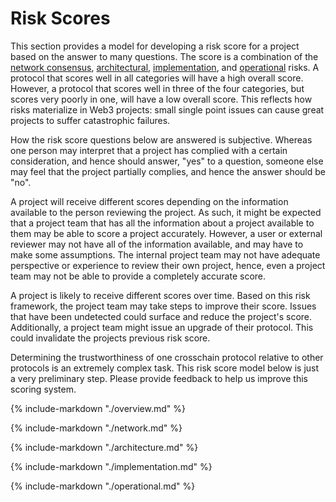 # Risk Scores

This section provides a model for developing a risk score for a project based on the answer to many questions. The score is a combination of the [network consensus](../20categories/10network/network.md#network-consensus-risk), [architectural](../20categories/20architecture/architecture.md#protocol-architecture-risk), [implementation](../20categories/30implementation/protocol-implementation-risk.md#protocol-implementation-risk), and [operational](../20categories/40operation/protocol-operation-risk.md#protocol-operation-risk) risks. A protocol that scores well in all categories will have a high overall score. However, a protocol that scores well in three of the four categories, but scores very poorly in one, will have a low overall score. This reflects how risks materialize in Web3 projects: small single point issues can cause great projects to suffer catastrophic failures. 

How the risk score questions below are answered is subjective. Whereas one person may interpret that a project has complied with a certain consideration, and hence should answer, "yes" to a question, someone else may feel that the project partially complies, and hence the answer should be "no".

A project will receive different scores depending on the information available to the person reviewing the project. As such, it might be expected that a project team that has all the information about a project available to them may be able to score a project accurately. However, a user or external reviewer may not have all of the information available, and may have to make some assumptions. The internal project team may not have adequate perspective or experience to review their own project, hence, even a project team may not be able to provide a completely accurate score. 

A project is likely to receive different scores over time. Based on this risk framework, the project team may take steps to improve their score. Issues that have been undetected could surface and reduce the project's score. Additionally, a project team might issue an upgrade of their protocol. This could invalidate the projects previous risk score. 

Determining the trustworthiness of one crosschain protocol relative to other protocols is an extremely complex task. This risk score model below is just a very preliminary step. Please provide feedback to help us improve this scoring system.

{% include-markdown "./overview.md" %}

{% include-markdown "./network.md" %}

{% include-markdown "./architecture.md" %}

{% include-markdown "./implementation.md" %}

{% include-markdown "./operational.md" %}

